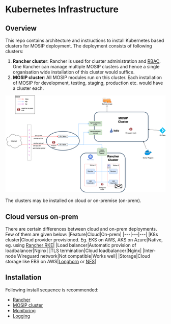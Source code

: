 # Kubernetes Infrastructure

## Overview
This repo contains architecture and instructions to install Kubernetes based clusters for MOSIP deployment. The deployment consists of following clusters:
1. **Rancher cluster**: Rancher is used for cluster administration and [RBAC](https://kubernetes.io/docs/reference/access-authn-authz/rbac/). One Rancher can manage multiple MOSIP clusters and hence a single organisation wide installation of this cluster would suffice.
1. **MOSIP cluster**:  All MOSIP modules run on this cluster. Each installation of MOSIP for development, testing, staging, production etc. would have a cluster each. 

![](docs/_images/architecture.png)

The clusters may be installed on cloud or on-premise (on-prem).

## Cloud versus on-prem
There are certain differences between cloud and on-prem deployments. Few of them are given below:
|Feature|Cloud|On-prem|
|---|---|---|
|K8s cluster|Cloud provider provisioned. Eg. EKS on AWS, AKS on Azure|Native, eg. using [Rancher RKE](https://rancher.com/docs/rke/latest/en/)|
|Load balancer|Automatic provision of loadbalancer|Nginx|
|TLS termination|Cloud loadbalancer|Nginx|
|Inter-node Wireguard network|Not compatible|Works well|
|Storage|Cloud storage like EBS on AWS|[Longhorn](cluster/longhorn) or [NFS](https://en.wikipedia.org/wiki/Network_File_System)|

## Installation
Following install sequence is recommended:
* [Rancher](rancher/README.md) 
* [MOSIP cluster](mosip/README.md)
* [Monitoring](monitoring/README.md)
* [Logging](logging/README.md)


